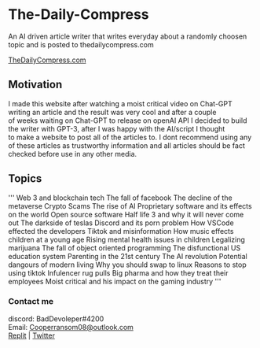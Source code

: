 # The-Daily-Compress
An AI driven article writer that writes everyday about a randomly choosen topic and is posted to thedailycompress.com  

[TheDailyCompress.com](https://itzcozi.github.io/The-Daily-Compress/)

## Motivation
I made this website after watching a moist critical video on Chat-GPT writing an article and the result was very cool and after a couple  
of weeks waiting on Chat-GPT to release on openAI API I decided to build the writer with GPT-3, after I was happy with the AI/script I thought  
to make a website to post all of the articles to. I dont recommend using any of these articles as trustworthy information and all articles should be fact  
checked before use in any other media.

## Topics
'''
Web 3 and blockchain tech
The fall of facebook
The decline of the metaverse
Crypto Scams
The rise of AI
Proprietary software and its effects on the world
Open source software
Half life 3 and why it will never come out
The darkside of teslas
Discord and its porn problem
How VSCode effected the developers
Tiktok and misinformation
How music effects children at a young age
Rising mental health issues in children
Legalizing marijuana
The fall of object oriented programming
The disfunctional US education system
Parenting in the 21st century
The AI revolution
Potential dangours of modern living
Why you should swap to linux
Reasons to stop using tiktok
Infulencer rug pulls
Big pharma and how they treat their employees
Moist critical and his impact on the gaming industry
'''


### Contact me
discord: BadDevoleper#4200                                                                                                                                             
Email: Cooperransom08@outlook.com                                                                                                                                      
[Replit](https://replit.com/@cozi08) | 
[Twitter](https://twitter.com/ransom_cooper)
